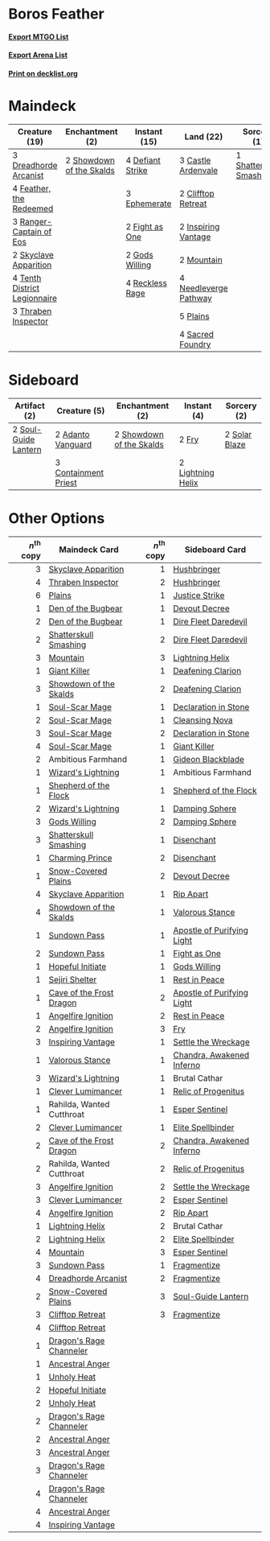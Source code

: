 # Boros Feather

#### [Export MTGO List](../collection/Boros%20Feather/Boros%20Feather.txt)
#### [Export Arena List](../collection/Boros%20Feather/Boros%20Feather_arena.txt)
#### [Print on decklist.org](http://decklist.org/?deckmain=1%09Ambitious%20Farmhand%0A3%09Castle%20Ardenvale%0A2%09Clifftop%20Retreat%0A4%09Defiant%20Strike%0A3%09Dreadhorde%20Arcanist%0A3%09Ephemerate%0A4%09Feather,%20the%20Redeemed%0A2%09Fight%20as%20One%0A2%09Gods%20Willing%0A2%09Inspiring%20Vantage%0A2%09Mountain%0A4%09Needleverge%20Pathway%0A5%09Plains%0A3%09Ranger-Captain%20of%20Eos%0A4%09Reckless%20Rage%0A4%09Sacred%20Foundry%0A1%09Shatterskull%20Smashing%0A2%09Showdown%20of%20the%20Skalds%0A2%09Skyclave%20Apparition%0A4%09Tenth%20District%20Legionnaire%0A3%09Thraben%20Inspector&deckside=2%09Adanto%20Vanguard%0A3%09Containment%20Priest%0A2%09Fry%0A2%09Lightning%20Helix%0A2%09Showdown%20of%20the%20Skalds%0A2%09Solar%20Blaze%0A2%09Soul-Guide%20Lantern)
# Maindeck

|                                             Creature (19)                                             |                                          Enchantment (2)                                          |                                       Instant (15)                                        |                                           Land (22)                                            |                                           Sorcery (1)                                            |    Unknown (1)     |
|-------------------------------------------------------------------------------------------------------|---------------------------------------------------------------------------------------------------|-------------------------------------------------------------------------------------------|------------------------------------------------------------------------------------------------|--------------------------------------------------------------------------------------------------|--------------------|
|3 [Dreadhorde Arcanist](http://gatherer.wizards.com/Pages/Card/Details.aspx?multiverseid=461052)       |2 [Showdown of the Skalds](http://gatherer.wizards.com/Pages/Card/Details.aspx?multiverseid=503845)|4 [Defiant Strike](http://gatherer.wizards.com/Pages/Card/Details.aspx?multiverseid=386515)|3 [Castle Ardenvale](http://gatherer.wizards.com/Pages/Card/Details.aspx?multiverseid=473200)   |1 [Shatterskull Smashing](http://gatherer.wizards.com/Pages/Card/Details.aspx?multiverseid=491802)|1 Ambitious Farmhand|
|4 [Feather, the Redeemed](http://gatherer.wizards.com/Pages/Card/Details.aspx?multiverseid=461124)     |                                                                                                   |3 [Ephemerate](http://gatherer.wizards.com/Pages/Card/Details.aspx?multiverseid=463956)    |2 [Clifftop Retreat](http://gatherer.wizards.com/Pages/Card/Details.aspx?multiverseid=443127)   |                                                                                                  |                    |
|3 [Ranger-Captain of Eos](http://gatherer.wizards.com/Pages/Card/Details.aspx?multiverseid=463970)     |                                                                                                   |2 [Fight as One](http://gatherer.wizards.com/Pages/Card/Details.aspx?multiverseid=479532)  |2 [Inspiring Vantage](http://gatherer.wizards.com/Pages/Card/Details.aspx?multiverseid=417819)  |                                                                                                  |                    |
|2 [Skyclave Apparition](http://gatherer.wizards.com/Pages/Card/Details.aspx?multiverseid=495603)       |                                                                                                   |2 [Gods Willing](http://gatherer.wizards.com/Pages/Card/Details.aspx?multiverseid=442005)  |2 [Mountain](http://gatherer.wizards.com/Pages/Card/Details.aspx?multiverseid=439859)           |                                                                                                  |                    |
|4 [Tenth District Legionnaire](http://gatherer.wizards.com/Pages/Card/Details.aspx?multiverseid=461149)|                                                                                                   |4 [Reckless Rage](http://gatherer.wizards.com/Pages/Card/Details.aspx?multiverseid=439767) |4 [Needleverge Pathway](http://gatherer.wizards.com/Pages/Card/Details.aspx?multiverseid=491918)|                                                                                                  |                    |
|3 [Thraben Inspector](http://gatherer.wizards.com/Pages/Card/Details.aspx?multiverseid=409784)         |                                                                                                   |                                                                                           |5 [Plains](http://gatherer.wizards.com/Pages/Card/Details.aspx?multiverseid=439856)             |                                                                                                  |                    |
|                                                                                                       |                                                                                                   |                                                                                           |4 [Sacred Foundry](http://gatherer.wizards.com/Pages/Card/Details.aspx?multiverseid=405106)     |                                                                                                  |                    |


# Sideboard

|                                         Artifact (2)                                          |                                         Creature (5)                                          |                                          Enchantment (2)                                          |                                        Instant (4)                                         |                                      Sorcery (2)                                       |
|-----------------------------------------------------------------------------------------------|-----------------------------------------------------------------------------------------------|---------------------------------------------------------------------------------------------------|--------------------------------------------------------------------------------------------|----------------------------------------------------------------------------------------|
|2 [Soul-Guide Lantern](http://gatherer.wizards.com/Pages/Card/Details.aspx?multiverseid=476488)|2 [Adanto Vanguard](http://gatherer.wizards.com/Pages/Card/Details.aspx?multiverseid=435152)   |2 [Showdown of the Skalds](http://gatherer.wizards.com/Pages/Card/Details.aspx?multiverseid=503845)|2 [Fry](http://gatherer.wizards.com/Pages/Card/Details.aspx?multiverseid=466894)            |2 [Solar Blaze](http://gatherer.wizards.com/Pages/Card/Details.aspx?multiverseid=461143)|
|                                                                                               |3 [Containment Priest](http://gatherer.wizards.com/Pages/Card/Details.aspx?multiverseid=389470)|                                                                                                   |2 [Lightning Helix](http://gatherer.wizards.com/Pages/Card/Details.aspx?multiverseid=249386)|                                                                                        |


# Other Options

|*n*<sup>th</sup> copy|                                           Maindeck Card                                           |*n*<sup>th</sup> copy|                                           Sideboard Card                                            |
|--------------------:|---------------------------------------------------------------------------------------------------|--------------------:|-----------------------------------------------------------------------------------------------------|
|                    3|[Skyclave Apparition](http://gatherer.wizards.com/Pages/Card/Details.aspx?multiverseid=495603)     |                    1|[Hushbringer](http://gatherer.wizards.com/Pages/Card/Details.aspx?multiverseid=472980)               |
|                    4|[Thraben Inspector](http://gatherer.wizards.com/Pages/Card/Details.aspx?multiverseid=409784)       |                    2|[Hushbringer](http://gatherer.wizards.com/Pages/Card/Details.aspx?multiverseid=472980)               |
|                    6|[Plains](http://gatherer.wizards.com/Pages/Card/Details.aspx?multiverseid=439856)                  |                    1|[Justice Strike](http://gatherer.wizards.com/Pages/Card/Details.aspx?multiverseid=452932)            |
|                    1|[Den of the Bugbear](http://gatherer.wizards.com/Pages/Card/Details.aspx?multiverseid=527541)      |                    1|[Devout Decree](http://gatherer.wizards.com/Pages/Card/Details.aspx?multiverseid=466767)             |
|                    2|[Den of the Bugbear](http://gatherer.wizards.com/Pages/Card/Details.aspx?multiverseid=527541)      |                    1|[Dire Fleet Daredevil](http://gatherer.wizards.com/Pages/Card/Details.aspx?multiverseid=439756)      |
|                    2|[Shatterskull Smashing](http://gatherer.wizards.com/Pages/Card/Details.aspx?multiverseid=491802)   |                    2|[Dire Fleet Daredevil](http://gatherer.wizards.com/Pages/Card/Details.aspx?multiverseid=439756)      |
|                    3|[Mountain](http://gatherer.wizards.com/Pages/Card/Details.aspx?multiverseid=439859)                |                    3|[Lightning Helix](http://gatherer.wizards.com/Pages/Card/Details.aspx?multiverseid=249386)           |
|                    1|[Giant Killer](http://gatherer.wizards.com/Pages/Card/Details.aspx?multiverseid=472976)            |                    1|[Deafening Clarion](http://gatherer.wizards.com/Pages/Card/Details.aspx?multiverseid=452915)         |
|                    3|[Showdown of the Skalds](http://gatherer.wizards.com/Pages/Card/Details.aspx?multiverseid=503845)  |                    2|[Deafening Clarion](http://gatherer.wizards.com/Pages/Card/Details.aspx?multiverseid=452915)         |
|                    1|[Soul-Scar Mage](http://gatherer.wizards.com/Pages/Card/Details.aspx?multiverseid=426850)          |                    1|[Declaration in Stone](http://gatherer.wizards.com/Pages/Card/Details.aspx?multiverseid=409750)      |
|                    2|[Soul-Scar Mage](http://gatherer.wizards.com/Pages/Card/Details.aspx?multiverseid=426850)          |                    1|[Cleansing Nova](http://gatherer.wizards.com/Pages/Card/Details.aspx?multiverseid=447145)            |
|                    3|[Soul-Scar Mage](http://gatherer.wizards.com/Pages/Card/Details.aspx?multiverseid=426850)          |                    2|[Declaration in Stone](http://gatherer.wizards.com/Pages/Card/Details.aspx?multiverseid=409750)      |
|                    4|[Soul-Scar Mage](http://gatherer.wizards.com/Pages/Card/Details.aspx?multiverseid=426850)          |                    1|[Giant Killer](http://gatherer.wizards.com/Pages/Card/Details.aspx?multiverseid=472976)              |
|                    2|Ambitious Farmhand                                                                                 |                    1|[Gideon Blackblade](http://gatherer.wizards.com/Pages/Card/Details.aspx?multiverseid=463943)         |
|                    1|[Wizard's Lightning](http://gatherer.wizards.com/Pages/Card/Details.aspx?multiverseid=443040)      |                    1|Ambitious Farmhand                                                                                   |
|                    1|[Shepherd of the Flock](http://gatherer.wizards.com/Pages/Card/Details.aspx?multiverseid=472990)   |                    1|[Shepherd of the Flock](http://gatherer.wizards.com/Pages/Card/Details.aspx?multiverseid=472990)     |
|                    2|[Wizard's Lightning](http://gatherer.wizards.com/Pages/Card/Details.aspx?multiverseid=443040)      |                    1|[Damping Sphere](http://gatherer.wizards.com/Pages/Card/Details.aspx?multiverseid=443101)            |
|                    3|[Gods Willing](http://gatherer.wizards.com/Pages/Card/Details.aspx?multiverseid=442005)            |                    2|[Damping Sphere](http://gatherer.wizards.com/Pages/Card/Details.aspx?multiverseid=443101)            |
|                    3|[Shatterskull Smashing](http://gatherer.wizards.com/Pages/Card/Details.aspx?multiverseid=491802)   |                    1|[Disenchant](http://gatherer.wizards.com/Pages/Card/Details.aspx?multiverseid=847)                   |
|                    1|[Charming Prince](http://gatherer.wizards.com/Pages/Card/Details.aspx?multiverseid=472970)         |                    2|[Disenchant](http://gatherer.wizards.com/Pages/Card/Details.aspx?multiverseid=847)                   |
|                    1|[Snow-Covered Plains](http://gatherer.wizards.com/Pages/Card/Details.aspx?multiverseid=121267)     |                    2|[Devout Decree](http://gatherer.wizards.com/Pages/Card/Details.aspx?multiverseid=466767)             |
|                    4|[Skyclave Apparition](http://gatherer.wizards.com/Pages/Card/Details.aspx?multiverseid=495603)     |                    1|[Rip Apart](http://gatherer.wizards.com/Pages/Card/Details.aspx?multiverseid=513717)                 |
|                    4|[Showdown of the Skalds](http://gatherer.wizards.com/Pages/Card/Details.aspx?multiverseid=503845)  |                    1|[Valorous Stance](http://gatherer.wizards.com/Pages/Card/Details.aspx?multiverseid=391950)           |
|                    1|[Sundown Pass](http://gatherer.wizards.com/Pages/Card/Details.aspx?multiverseid=541142)            |                    1|[Apostle of Purifying Light](http://gatherer.wizards.com/Pages/Card/Details.aspx?multiverseid=466760)|
|                    2|[Sundown Pass](http://gatherer.wizards.com/Pages/Card/Details.aspx?multiverseid=541142)            |                    1|[Fight as One](http://gatherer.wizards.com/Pages/Card/Details.aspx?multiverseid=479532)              |
|                    1|[Hopeful Initiate](http://gatherer.wizards.com/Pages/Card/Details.aspx?multiverseid=540850)        |                    1|[Gods Willing](http://gatherer.wizards.com/Pages/Card/Details.aspx?multiverseid=442005)              |
|                    1|[Sejiri Shelter](http://gatherer.wizards.com/Pages/Card/Details.aspx?multiverseid=491662)          |                    1|[Rest in Peace](http://gatherer.wizards.com/Pages/Card/Details.aspx?multiverseid=442021)             |
|                    1|[Cave of the Frost Dragon](http://gatherer.wizards.com/Pages/Card/Details.aspx?multiverseid=527540)|                    2|[Apostle of Purifying Light](http://gatherer.wizards.com/Pages/Card/Details.aspx?multiverseid=466760)|
|                    1|[Angelfire Ignition](http://gatherer.wizards.com/Pages/Card/Details.aspx?multiverseid=535000)      |                    2|[Rest in Peace](http://gatherer.wizards.com/Pages/Card/Details.aspx?multiverseid=442021)             |
|                    2|[Angelfire Ignition](http://gatherer.wizards.com/Pages/Card/Details.aspx?multiverseid=535000)      |                    3|[Fry](http://gatherer.wizards.com/Pages/Card/Details.aspx?multiverseid=466894)                       |
|                    3|[Inspiring Vantage](http://gatherer.wizards.com/Pages/Card/Details.aspx?multiverseid=417819)       |                    1|[Settle the Wreckage](http://gatherer.wizards.com/Pages/Card/Details.aspx?multiverseid=435186)       |
|                    1|[Valorous Stance](http://gatherer.wizards.com/Pages/Card/Details.aspx?multiverseid=391950)         |                    1|[Chandra, Awakened Inferno](http://gatherer.wizards.com/Pages/Card/Details.aspx?multiverseid=466881) |
|                    3|[Wizard's Lightning](http://gatherer.wizards.com/Pages/Card/Details.aspx?multiverseid=443040)      |                    1|Brutal Cathar                                                                                        |
|                    1|[Clever Lumimancer](http://gatherer.wizards.com/Pages/Card/Details.aspx?multiverseid=513487)       |                    1|[Relic of Progenitus](http://gatherer.wizards.com/Pages/Card/Details.aspx?multiverseid=174824)       |
|                    1|Rahilda, Wanted Cutthroat                                                                          |                    1|[Esper Sentinel](http://gatherer.wizards.com/Pages/Card/Details.aspx?multiverseid=522088)            |
|                    2|[Clever Lumimancer](http://gatherer.wizards.com/Pages/Card/Details.aspx?multiverseid=513487)       |                    1|[Elite Spellbinder](http://gatherer.wizards.com/Pages/Card/Details.aspx?multiverseid=513494)         |
|                    2|[Cave of the Frost Dragon](http://gatherer.wizards.com/Pages/Card/Details.aspx?multiverseid=527540)|                    2|[Chandra, Awakened Inferno](http://gatherer.wizards.com/Pages/Card/Details.aspx?multiverseid=466881) |
|                    2|Rahilda, Wanted Cutthroat                                                                          |                    2|[Relic of Progenitus](http://gatherer.wizards.com/Pages/Card/Details.aspx?multiverseid=174824)       |
|                    3|[Angelfire Ignition](http://gatherer.wizards.com/Pages/Card/Details.aspx?multiverseid=535000)      |                    2|[Settle the Wreckage](http://gatherer.wizards.com/Pages/Card/Details.aspx?multiverseid=435186)       |
|                    3|[Clever Lumimancer](http://gatherer.wizards.com/Pages/Card/Details.aspx?multiverseid=513487)       |                    2|[Esper Sentinel](http://gatherer.wizards.com/Pages/Card/Details.aspx?multiverseid=522088)            |
|                    4|[Angelfire Ignition](http://gatherer.wizards.com/Pages/Card/Details.aspx?multiverseid=535000)      |                    2|[Rip Apart](http://gatherer.wizards.com/Pages/Card/Details.aspx?multiverseid=513717)                 |
|                    1|[Lightning Helix](http://gatherer.wizards.com/Pages/Card/Details.aspx?multiverseid=249386)         |                    2|Brutal Cathar                                                                                        |
|                    2|[Lightning Helix](http://gatherer.wizards.com/Pages/Card/Details.aspx?multiverseid=249386)         |                    2|[Elite Spellbinder](http://gatherer.wizards.com/Pages/Card/Details.aspx?multiverseid=513494)         |
|                    4|[Mountain](http://gatherer.wizards.com/Pages/Card/Details.aspx?multiverseid=439859)                |                    3|[Esper Sentinel](http://gatherer.wizards.com/Pages/Card/Details.aspx?multiverseid=522088)            |
|                    3|[Sundown Pass](http://gatherer.wizards.com/Pages/Card/Details.aspx?multiverseid=541142)            |                    1|[Fragmentize](http://gatherer.wizards.com/Pages/Card/Details.aspx?multiverseid=417587)               |
|                    4|[Dreadhorde Arcanist](http://gatherer.wizards.com/Pages/Card/Details.aspx?multiverseid=461052)     |                    2|[Fragmentize](http://gatherer.wizards.com/Pages/Card/Details.aspx?multiverseid=417587)               |
|                    2|[Snow-Covered Plains](http://gatherer.wizards.com/Pages/Card/Details.aspx?multiverseid=121267)     |                    3|[Soul-Guide Lantern](http://gatherer.wizards.com/Pages/Card/Details.aspx?multiverseid=476488)        |
|                    3|[Clifftop Retreat](http://gatherer.wizards.com/Pages/Card/Details.aspx?multiverseid=443127)        |                    3|[Fragmentize](http://gatherer.wizards.com/Pages/Card/Details.aspx?multiverseid=417587)               |
|                    4|[Clifftop Retreat](http://gatherer.wizards.com/Pages/Card/Details.aspx?multiverseid=443127)        |                     |                                                                                                     |
|                    1|[Dragon's Rage Channeler](http://gatherer.wizards.com/Pages/Card/Details.aspx?multiverseid=522197) |                     |                                                                                                     |
|                    1|[Ancestral Anger](http://gatherer.wizards.com/Pages/Card/Details.aspx?multiverseid=540996)         |                     |                                                                                                     |
|                    1|[Unholy Heat](http://gatherer.wizards.com/Pages/Card/Details.aspx?multiverseid=522221)             |                     |                                                                                                     |
|                    2|[Hopeful Initiate](http://gatherer.wizards.com/Pages/Card/Details.aspx?multiverseid=540850)        |                     |                                                                                                     |
|                    2|[Unholy Heat](http://gatherer.wizards.com/Pages/Card/Details.aspx?multiverseid=522221)             |                     |                                                                                                     |
|                    2|[Dragon's Rage Channeler](http://gatherer.wizards.com/Pages/Card/Details.aspx?multiverseid=522197) |                     |                                                                                                     |
|                    2|[Ancestral Anger](http://gatherer.wizards.com/Pages/Card/Details.aspx?multiverseid=540996)         |                     |                                                                                                     |
|                    3|[Ancestral Anger](http://gatherer.wizards.com/Pages/Card/Details.aspx?multiverseid=540996)         |                     |                                                                                                     |
|                    3|[Dragon's Rage Channeler](http://gatherer.wizards.com/Pages/Card/Details.aspx?multiverseid=522197) |                     |                                                                                                     |
|                    4|[Dragon's Rage Channeler](http://gatherer.wizards.com/Pages/Card/Details.aspx?multiverseid=522197) |                     |                                                                                                     |
|                    4|[Ancestral Anger](http://gatherer.wizards.com/Pages/Card/Details.aspx?multiverseid=540996)         |                     |                                                                                                     |
|                    4|[Inspiring Vantage](http://gatherer.wizards.com/Pages/Card/Details.aspx?multiverseid=417819)       |                     |                                                                                                     |

